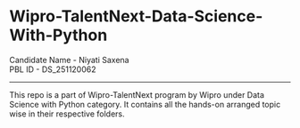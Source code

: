 # Wipro-TalentNext-Data-Science-With-Python
Candidate Name - Niyati Saxena <br>
PBL ID - DS_251120062

---
This repo is a part of Wipro-TalentNext program by Wipro under Data Science with Python category.
It contains all the hands-on arranged topic wise in their respective folders.
